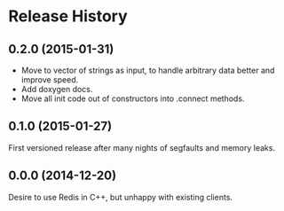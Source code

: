 # Release History

## 0.2.0 (2015-01-31)
* Move to vector of strings as input, to handle arbitrary data better and
improve speed.
* Add doxygen docs.
* Move all init code out of constructors into .connect methods.

## 0.1.0 (2015-01-27)
First versioned release after many nights of segfaults and memory leaks.

## 0.0.0 (2014-12-20)
Desire to use Redis in C++, but unhappy with existing clients.
